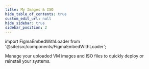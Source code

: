 ```yaml
---
title: My Images & ISO
hide_table_of_contents: true
custom_edit_url: null
hide_sidebar: true
sidebar_position: 2
---
```


import FigmaEmbedWithLoader from '@site/src/components/FigmaEmbedWithLoader';

Manage your uploaded VM images and ISO files to quickly deploy or reinstall your systems.

<div style={{ width: "100%", height: "auto", margin: 0, padding: 0, overflow: "hidden" }}>
  <FigmaEmbedWithLoader  className="figma-wrapper"
    url="https://embed.figma.com/proto/vouHjXRTT85UmNbhMH8SsB/My-images---ISO?node-id=1-53&scaling=scale-down-width&content-scaling=fixed&page-id=0%3A1&embed-host=share"
    thumbnail="/img/template-thumbnail.jpg" 
  />
</div>